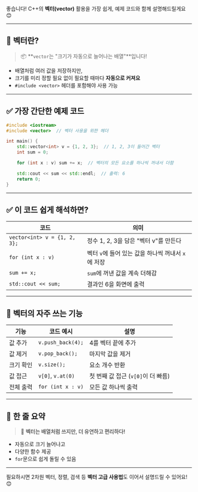 좋습니다! C++의 **벡터(vector)** 활용을 가장 쉽게, 예제 코드와 함께 설명해드릴게요 😊

---

## 🎯 벡터란?

> 📦 **`vector`는 "크기가 자동으로 늘어나는 배열"**입니다!

- 배열처럼 여러 값을 저장하지만,
- 크기를 미리 정할 필요 없이 필요할 때마다 **자동으로 커져요**
- `#include <vector>` 헤더를 포함해야 사용 가능

---

## ✅ 가장 간단한 예제 코드

```cpp
#include <iostream>
#include <vector>  // 벡터 사용을 위한 헤더

int main() {
    std::vector<int> v = {1, 2, 3};  // 1, 2, 3이 들어간 벡터
    int sum = 0;

    for (int x : v) sum += x;  // 벡터의 모든 요소를 하나씩 꺼내서 더함

    std::cout << sum << std::endl;  // 출력: 6
    return 0;
}
```

---

## ✅ 이 코드 쉽게 해석하면?

| 코드 | 의미 |
|------|------|
| `vector<int> v = {1, 2, 3};` | 정수 1, 2, 3을 담은 "벡터 v"를 만든다 |
| `for (int x : v)` | 벡터 `v`에 들어 있는 값을 하나씩 꺼내서 `x`에 저장 |
| `sum += x;` | `sum`에 꺼낸 값을 계속 더해감 |
| `std::cout << sum;` | 결과인 6을 화면에 출력 |

---

## 🔧 벡터의 자주 쓰는 기능

| 기능 | 코드 예시 | 설명 |
|------|-----------|------|
| 값 추가 | `v.push_back(4);` | 4를 벡터 끝에 추가 |
| 값 제거 | `v.pop_back();` | 마지막 값을 제거 |
| 크기 확인 | `v.size();` | 요소 개수 반환 |
| 값 접근 | `v[0]`, `v.at(0)` | 첫 번째 값 접근 (`v[0]`이 더 빠름) |
| 전체 출력 | `for (int x : v)` | 모든 값 하나씩 출력 |

---

## 📝 한 줄 요약

> 📌 **벡터는 배열처럼 쓰지만, 더 유연하고 편리하다!**

- 자동으로 크기 늘어나고
- 다양한 함수 제공
- `for`문으로 쉽게 돌릴 수 있음

---

필요하시면 2차원 벡터, 정렬, 검색 등 **벡터 고급 사용법**도 이어서 설명드릴 수 있어요! 😊
